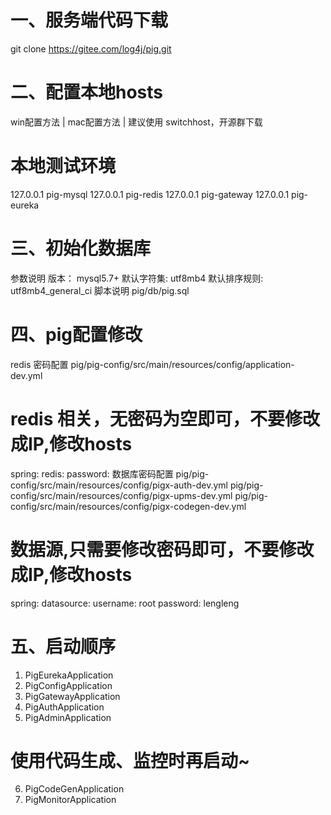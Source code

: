 # 一、服务端代码下载
git clone https://gitee.com/log4j/pig.git
# 二、配置本地hosts
win配置方法 | mac配置方法 | 建议使用 switchhost，开源群下载

# 本地测试环境  
127.0.0.1   pig-mysql
127.0.0.1   pig-redis
127.0.0.1   pig-gateway
127.0.0.1   pig-eureka
# 三、初始化数据库
参数说明
版本： mysql5.7+
默认字符集: utf8mb4
默认排序规则: utf8mb4_general_ci
脚本说明
pig/db/pig.sql
# 四、pig配置修改
redis 密码配置
pig/pig-config/src/main/resources/config/application-dev.yml
# redis 相关，无密码为空即可，不要修改成IP,修改hosts
spring:
  redis:
    password:
数据库密码配置
pig/pig-config/src/main/resources/config/pigx-auth-dev.yml
pig/pig-config/src/main/resources/config/pigx-upms-dev.yml
pig/pig-config/src/main/resources/config/pigx-codegen-dev.yml
# 数据源,只需要修改密码即可，不要修改成IP,修改hosts
spring:
  datasource:
    username: root
    password: lengleng
# 五、启动顺序
1. PigEurekaApplication   
2. PigConfigApplication  
3. PigGatewayApplication  
4. PigAuthApplication 
5. PigAdminApplication  

# 使用代码生成、监控时再启动~
6. PigCodeGenApplication  
7. PigMonitorApplication  